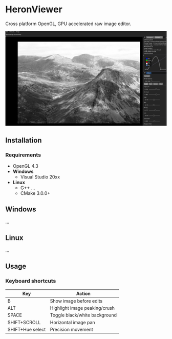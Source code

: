 # HeronViewer
Cross platform OpenGL, GPU accelerated raw image editor. 

![HeronViewer preview](./docs/preview.png)


## Installation

### Requirements

- OpenGL 4.3
- **Windows**
    - Visual Studio 20xx
- **Linux**
    - G++ ...
    - CMake 3.0.0+

## Windows

...

## Linux

...

## Usage

### Keyboard shortcuts

| Key | Action |
| - | - |
| B | Show image before edits |
| ALT | Highlight image peaking/crush |
| SPACE | Toggle black/white background |
| SHIFT+SCROLL | Horizontal image pan |
| SHIFT+Hue select | Precision movement |